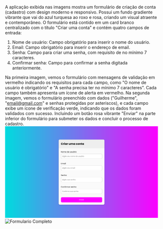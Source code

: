 A aplicação exibida nas imagens mostra um formulário de criação de conta (cadastro) com design moderno e responsivo. Possui um fundo gradiente vibrante que vai do azul turquesa ao roxo e rosa, criando um visual atraente e contemporâneo.
O formulário está contido em um card branco centralizado com o título "Criar uma conta" e contém quatro campos de entrada:

1. Nome de usuário: Campo obrigatório para inserir o nome do usuário.
2. Email: Campo obrigatório para inserir o endereço de email.
3. Senha: Campo para criar uma senha, com requisito de no mínimo 7 caracteres.
4. Confirmar senha: Campo para confirmar a senha digitada anteriormente.

Na primeira imagem, vemos o formulário com mensagens de validação em vermelho indicando os requisitos para cada campo, como "O nome de usuário é obrigatório" e "A senha precisa ter no mínimo 7 caracteres". Cada campo também apresenta um ícone de alerta em vermelho.
Na segunda imagem, vemos o formulário preenchido com dados ("Guilherme", "email@gmail.com" e senhas protegidas por asteriscos), e cada campo exibe um ícone de verificação verde, indicando que os dados foram validados com sucesso.
Incluindo um botão rosa vibrante "Enviar" na parte inferior do formulário para submeter os dados e concluir o processo de cadastro.
![Formulario](https://github.com/Martins-Guilherme/formulario/blob/main/img/Formul%C3%A1rio.png)
![Formulario Completo](https://github.com/Martins-Guilherme/formulario/blob/main/img/Formul%C3%A1rioCompleto.png)
